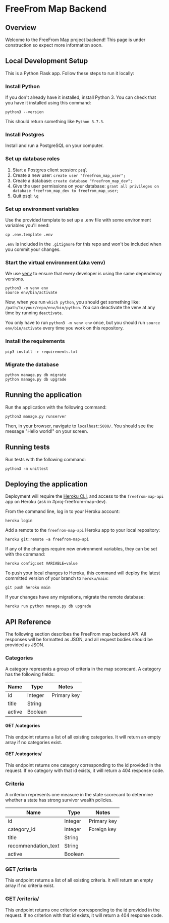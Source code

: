 # FreeFrom Map Backend

## Overview

Welcome to the FreeFrom Map project backend! This page is under construction so expect more information soon.

## Local Development Setup

This is a Python Flask app. Follow these steps to run it locally:

### Install Python

If you don't already have it installed, install Python 3. You can check that you have it installed using this command:

```
python3 --version
```

This should return something like `Python 3.7.3`.

### Install Postgres

Install and run a PostgreSQL on your computer.

### Set up database roles

1. Start a Postgres client session: `psql`
2. Create a new user: `create user "freefrom_map_user";`
3. Create a database: `create database "freefrom_map_dev";`
4. Give the user permissions on your database: `grant all privileges on database freefrom_map_dev to freefrom_map_user;`
5. Quit psql: `\q`

### Set up environment variables

Use the provided template to set up a .env file with some environment variables you'll need:

```
cp .env.template .env
```

`.env` is included in the `.gitignore` for this repo and won't be included when you commit your changes.

### Start the virtual environment (aka venv)

We use [venv](https://docs.python.org/3/library/venv.html) to ensure that every developer is using the same dependency versions.

```
python3 -m venv env
source env/bin/activate
```

Now, when you run `which python`, you should get something like: `/path/to/your/repo/env/bin/python`. You can deactivate the venv at any time by running `deactivate`.

You only have to run `python3 -m venv env` once, but you should run `source env/bin/activate` every time you work on this repository.

### Install the requirements

```
pip3 install -r requirements.txt
```

### Migrate the database

```
python manage.py db migrate
python manage.py db upgrade
```

## Running the application

Run the application with the following command:

```
python3 manage.py runserver
```

Then, in your browser, navigate to `localhost:5000/`. You should see the message "Hello world!" on your screen.

## Running tests

Run tests with the following command:

```
python3 -m unittest
```

## Deploying the application

Deployment will require the [Heroku CLI](https://devcenter.heroku.com/articles/heroku-cli), and access to the `freefrom-map-api` app on Heroku (ask in #proj-freefrom-map-dev). 

From the command line, log in to your Heroku account:

```
heroku login
```

Add a remote to the `freefrom-map-api` Heroku app to your local repository: 

```
heroku git:remote -a freefrom-map-api
```

If any of the changes require new environment variables, they can be set with the command:

```
heroku config:set VARIABLE=value
```

To push your local changes to Heroku, this command will deploy the latest committed version of your branch to `heroku/main`:

```
git push heroku main
```

If your changes have any migrations, migrate the remote database:

```
heroku run python manage.py db upgrade
```

## API Reference
The following section describes the FreeFrom map backend API. All responses will be formatted as JSON, and all
request bodies should be provided as JSON.

### Categories
A category represents a group of criteria in the map scorecard. A category has the following fields:

|  Name  |   Type  |    Notes    |
|--------|---------|-------------|
| id     | Integer | Primary key |
| title  | String  |             |
| active | Boolean |             |

#### GET /categories

This endpoint returns a list of all existing categories. It will return an empty array if no categories exist.

#### GET /categories/<id>

This endpoint returns one category corresponding to the id provided in the request. If no category with that
id exists, it will return a 404 response code.

### Criteria

A criterion represents one measure in the state scorecard to determine whether a state has strong survivor wealth policies.

|         Name        |   Type   |    Notes    |
|---------------------|----------|-------------|
| id                  | Integer  | Primary key |
| category_id         | Integer  | Foreign key |
| title               | String   |             |
| recommendation_text | String   |             |
| active              | Boolean  |             |

### GET /criteria

This endpoint returns a list of all existing criteria. It will return an empty array if no criteria exist.

### GET /criteria/<id>

This endpoint returns one criterion corresponding to the id provided in the request. If no criterion with that
id exists, it will return a 404 response code.
